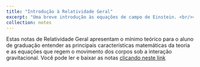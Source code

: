 ```yaml
---
title: "Introdução à Relatividade Geral"
excerpt: "Uma breve introdução às equações de campo de Einstein. <br/><img src='/images/500x300.png'>"
collection: notes
---
```


Estas notas de Relatividade Geral apresentam o mínimo teórico para o aluno de graduação entender as principais características matemáticas da teoria e as equações que regem o movimento dos corpos sob a interação gravitacional. Você pode ler e baixar as notas [clicando neste link]() 
